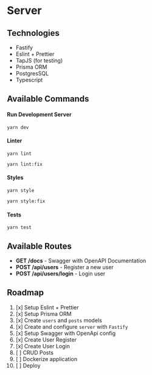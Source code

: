 # Server

## Technologies

- Fastify
- Eslint + Prettier
- TapJS (for testing)
- Prisma ORM
- PostgresSQL
- Typescript

## Available Commands

#### Run Development Server

```
yarn dev
```

#### Linter

```
yarn lint
```

```
yarn lint:fix
```

#### Styles

```
yarn style
```

```
yarn style:fix
```

#### Tests

```
yarn test
```

## Available Routes

- **GET /docs** - Swagger with OpenAPI Documentation
- **POST /api/users** - Register a new user
- **POST /api/users/login** - Login user

## Roadmap

1. [x] Setup Eslint + Prettier
2. [x] Setup Prisma ORM
3. [x] Create `users` and `posts` models
4. [x] Create and configure `server` with `Fastify`
5. [x] Setup Swagger with OpenApi config
6. [x] Create User Register
7. [x] Create User Login
8. [ ] CRUD Posts
9. [ ] Dockerize application
10. [ ] Deploy
